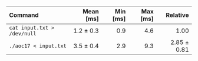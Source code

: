 | Command | Mean [ms] | Min [ms] | Max [ms] | Relative |
|:---|---:|---:|---:|---:|
| `cat input.txt > /dev/null` | 1.2 ± 0.3 | 0.9 | 4.6 | 1.00 |
| `./aoc17 < input.txt` | 3.5 ± 0.4 | 2.9 | 9.3 | 2.85 ± 0.81 |
